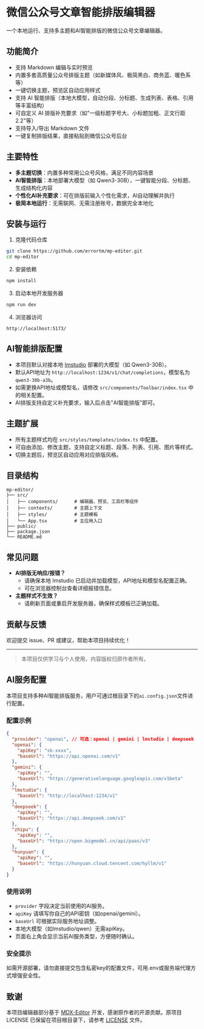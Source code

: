# 微信公众号文章智能排版编辑器

一个本地运行、支持多主题和AI智能排版的微信公众号文章编辑器。

## 功能简介

- 支持 Markdown 编辑与实时预览
- 内置多套高质量公众号排版主题（如新媒体风、极简黑白、商务蓝、暖色系等）
- 一键切换主题，预览区自动应用样式
- 支持 AI 智能排版（本地大模型，自动分段、分标题、生成列表、表格、引用等丰富结构）
- 可自定义 AI 排版补充要求（如"一级标题字号大、小标题加粗、正文行距2.2"等）
- 支持导入/导出 Markdown 文件
- 一键复制排版结果，直接粘贴到微信公众号后台

## 主要特性

- **多主题切换**：内置多种常用公众号风格，满足不同内容场景
- **AI智能排版**：本地部署大模型（如 Qwen3-30B），一键智能分段、分标题、生成结构化内容
- **个性化AI补充要求**：可在排版前输入个性化需求，AI自动理解并执行
- **极简本地运行**：无需联网、无需注册账号，数据完全本地化

## 安装与运行

1. 克隆代码仓库

```bash
git clone https://github.com/errortm/mp-editor.git
cd mp-editor
```

2. 安装依赖

```bash
npm install
```

3. 启动本地开发服务器

```bash
npm run dev
```

4. 浏览器访问

```
http://localhost:5173/
```

## AI智能排版配置

- 本项目默认对接本地 [lmstudio](https://lmstudio.ai/) 部署的大模型（如 Qwen3-30B）。
- 默认API地址为 `http://localhost:1234/v1/chat/completions`，模型名为 `qwen3-30b-a3b`。
- 如需更换API地址或模型名，请修改 `src/components/Toolbar/index.tsx` 中的相关配置。
- AI排版支持自定义补充要求，输入后点击"AI智能排版"即可。

## 主题扩展

- 所有主题样式均在 `src/styles/templates/index.ts` 中配置。
- 可自由添加、修改主题，支持自定义标题、段落、列表、引用、图片等样式。
- 切换主题后，预览区自动应用对应排版风格。

## 目录结构

```
mp-editor/
├── src/
│   ├── components/      # 编辑器、预览、工具栏等组件
│   ├── contexts/        # 主题上下文
│   ├── styles/          # 主题模板
│   └── App.tsx          # 主应用入口
├── public/
├── package.json
└── README.md
```

## 常见问题

- **AI排版无响应/报错？**
  - 请确保本地 lmstudio 已启动并加载模型，API地址和模型名配置正确。
  - 可在浏览器控制台查看详细报错信息。
- **主题样式不生效？**
  - 请刷新页面或重启开发服务器，确保样式模板已正确加载。

## 贡献与反馈

欢迎提交 issue、PR 或建议，帮助本项目持续优化！

---

> 本项目仅供学习与个人使用，内容版权归原作者所有。

## AI服务配置

本项目支持多种AI智能排版服务，用户可通过根目录下的`ai.config.json`文件进行配置。

### 配置示例
```json
{
  "provider": "openai", // 可选：openai | gemini | lmstudio | deepseek | zhipu | hunyuan
  "openai": {
    "apiKey": "sk-xxxx",
    "baseUrl": "https://api.openai.com/v1"
  },
  "gemini": {
    "apiKey": "",
    "baseUrl": "https://generativelanguage.googleapis.com/v1beta"
  },
  "lmstudio": {
    "baseUrl": "http://localhost:1234/v1"
  },
  "deepseek": {
    "apiKey": "",
    "baseUrl": "https://api.deepseek.com/v1"
  },
  "zhipu": {
    "apiKey": "",
    "baseUrl": "https://open.bigmodel.cn/api/paas/v3"
  },
  "hunyuan": {
    "apiKey": "",
    "baseUrl": "https://hunyuan.cloud.tencent.com/hyllm/v1"
  }
}
```

### 使用说明
- `provider` 字段决定当前使用的AI服务。
- `apiKey` 请填写你自己的API密钥（如openai/gemini）。
- `baseUrl` 可根据实际服务地址调整。
- 本地大模型（如lmstudio/qwen）无需apiKey。
- 页面右上角会显示当前AI服务类型，方便随时确认。

### 安全提示
如需开源部署，请勿直接提交包含私密key的配置文件，可用.env或服务端代理方式增强安全性。

## 致谢
本项目编辑器部分基于 [MDX-Editor](https://github.com/mdx-editor/editor) 开发，感谢原作者的开源贡献。原项目 LICENSE 已保留在项目根目录下，请参考 [LICENSE](LICENSE) 文件。
